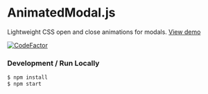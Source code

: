 # AnimatedModal.js
Lightweight CSS open and close animations for modals. [View demo](https://ajarvis.github.io/animated-modal/dist/)

[![CodeFactor](https://www.codefactor.io/repository/github/ajarvis/animated-modal/badge/master)](https://www.codefactor.io/repository/github/ajarvis/animated-modal/overview/master)

### Development / Run Locally
```sh
$ npm install
$ npm start
```